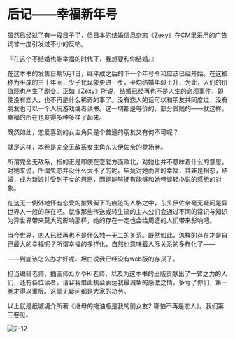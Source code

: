 # 后记——幸福新年号 

虽然已经过了有一段日子了，但日本的结婚信息杂志《Zexy》在CM里采用的广告词曾一度引发过不小的反响。

『在这个不结婚也能幸福的时代下，我想要和你结婚。』

在这本书的发售日期5月1日，继平成之后的下一个年号令和应该已经开始。在这被称为平成的三十年间，少子化现象更进一步，平均结婚年龄上升，为此，人们的价值观也产生了剧变。正如《Zexy》所说，结婚已经再也不是人生的必须事件，即使没有恋人，也不再是什么稀奇的事了。没有恋人的话可以和朋友共同度过，没有朋友也可以一个人玩游戏或者读书。这一切都是等价的，部分贵贱的——就这样，幸福的所在也变得多种多样了起来。

既然如此，恋爱喜剧的女主角只是个普通的朋友又有何不可呢？

就是这样，本卷是完全无敌系女主角东头伊佐奈的登场卷。

所谓完全无敌系，指的正是即使在恋爱方面败北，对她也并不意味着什么的意思。对她来说，所谓失恋并没什么大不了的呢。毕竟对她而言的幸福，并非是相恋，结婚，成为新娘并受到子女的恩惠，而是能够拥有能够和她畅谈轻小说的感想的对象。

在这无一例外地怀有恋爱的摧残留下的痕迹的人格之中，东头伊佐奈毫无疑问是异世界人一般的存在吧。就像那些传送或转生流的主人公们会通过不同的常识与知识为异世界带来莫大的影响那样，她的存在一定也会给周遭的人们带来影响吧。

当今世界，恋人已经再也不是什么独一无二的关系。既然如此，怎样的存在才是自己最大的幸福呢？所谓幸福的多样化，自然也意味着人际关系的多样化了——

——到底该怎么办才好呢。坦白说我已经没有web版的存货了。

担当编辑老师，插画师たかやKi老师，以及为这本书的出版贡献出了一臂之力的人们，还有各位读者，请容我借此机会表达我最诚挚的感激之情。多亏了你们，第一卷才得以重版。这毫无疑问都是大家的功劳。

以上就是纸城境介所著《继母的拖油瓶是我的前女友2 哪怕不再是恋人》。我们第三卷见。

![2-12](https://i.ibb.co/SJfJ9Pf/12.jpg)